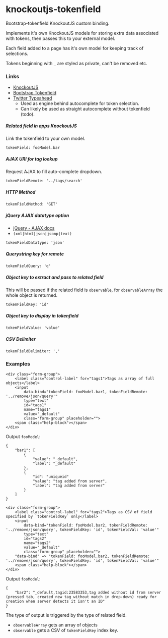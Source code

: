 knockoutjs-tokenfield
=====================

Bootstrap-tokenfield KnockoutJS custom binding.

Implements it's own KnockoutJS models for storing extra data associated with tokens, then passes this to your external model.

Each field added to a page has it's own model for keeping track of selections.

Tokens beginning with `_` are styled as private, can't be removed etc.

### Links ###

* [KnockoutJS](http://knockoutjs.com/)
* [Bootstrap Tokenfield](http://sliptree.github.io/bootstrap-tokenfield/)
* [Twitter Typeahead](https://twitter.github.io/typeahead.js/)
    + Used as engine behind autocomplete for token selection.
    + Can likely be used as straight autocomplete without tokenfield (todo).

##### Related field in apps KnockoutJS #####
Link the tokenfield to your own model.

`tokenField: fooModel.bar`

##### AJAX URI for tag lookup #####
Request AJAX to fill auto-complete dropdown.

`tokenFieldRemote: '../tags/search'`

##### HTTP Method #####
`tokenFieldMethod: 'GET'`

##### jQuery AJAX datatype option #####
* [jQuery - AJAX docs](http://api.jquery.com/jquery.ajax/)
* `(xml|html|json|jsonp|text)`

`tokenFieldDatatype: 'json'`

##### Querystring key for remote #####
`tokenFieldQuery: 'q'`

##### Object key to extract and pass to related field #####
This will be passed if the related field is `observable`, for `observableArray` the whole object is returned.

`tokenFieldKey: 'id'`

##### Object key to display in tokenfield #####
`tokenFieldValue: 'value'`

##### CSV Delimiter #####
`tokenFieldDelimiter: ','`

### Examples ###

```
<div class="form-group">
	<label class="control-label" for="tags1">Tags as array of full objects</label>
	<input 
		data-bind="tokenField: fooModel.bar1, tokenFieldRemote: '../remove/json/query'" 
		type="text" 
		id="tags1" 
		name="tags1" 
		value="_default" 
		class="form-group" placeholder="">
	<span class="help-block"></span>
</div>
```
Output `fooModel`:
```
{
	"bar1": [
		{
			"value": "_default",
			"label": "_default"
		},
		{
			"id": "uniqueid"
			"value": "tag added from server",
			"label": "tag added from server"
		}
	]
}
```

```
<div class="form-group">
	<label class="control-label" for="tags2">Tags as CSV of field specified by `tokenFieldKey` only</label>
	<input 
		data-bind="tokenField: fooModel.bar2, tokenFieldRemote: '../remove/json/query', tokenFieldKey: 'id', tokenFieldVal: 'value'" 
		type="text" 
		id="tags2" 
		name="tags2" 
		value="_default" 
		class="form-group" placeholder="">
	"data-bind" => "tokenField: fooModel.bar2, tokenFieldRemote: '../remove/json/query', tokenFieldKey: 'id', tokenFieldVal: 'value'"
	<span class="help-block"></span>
</div>
```
Output `fooModel`:
```
{
	"bar2": "_default,tagid:23583353,tag added without id from server (pressed tab, created new tag without match in drop-down) ready for creation when server detects it isn't an ID"
}
```

The type of output is triggered by the type of related field.

* `observableArray` gets an array of objects
* `observable` gets a CSV of `tokenFieldKey` index key.
